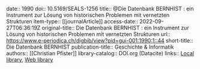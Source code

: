 date:: 1990
doi:: 10.5169/SEALS-1256
title:: @Die Datenbank BERNHIST : ein Instrument zur Lösung von historischen Problemen mit vernetzten Strukturen
item-type:: [[journalArticle]]
access-date:: 2022-09-27T06:36:19Z
original-title:: Die Datenbank BERNHIST : ein Instrument zur Lösung von historischen Problemen mit vernetzten Strukturen
url:: https://www.e-periodica.ch/digbib/view?pid=gui-001:1990:1::44
short-title:: Die Datenbank BERNHIST
publication-title:: Geschichte & Informatik
authors:: [[Christian Pfister]]
library-catalog:: DOI.org (Datacite)
links:: [Local library](zotero://select/groups/2386895/items/F4IG7AT7), [Web library](https://www.zotero.org/groups/2386895/items/F4IG7AT7)
